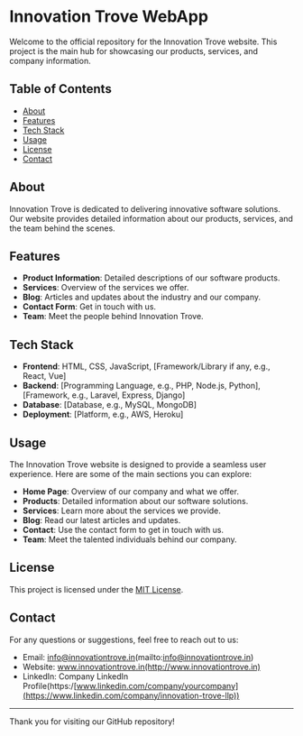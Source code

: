 # Innovation Trove WebApp

Welcome to the official repository for the Innovation Trove website. This project is the main hub for showcasing our products, services, and company information.

## Table of Contents

- [About](#about)
- [Features](#features)
- [Tech Stack](#tech-stack)
- [Usage](#usage)
- [License](#license)
- [Contact](#contact)

## About

Innovation Trove is dedicated to delivering innovative software solutions. Our website provides detailed information about our products, services, and the team behind the scenes.

## Features

- **Product Information**: Detailed descriptions of our software products.
- **Services**: Overview of the services we offer.
- **Blog**: Articles and updates about the industry and our company.
- **Contact Form**: Get in touch with us.
- **Team**: Meet the people behind Innovation Trove.

## Tech Stack

- **Frontend**: HTML, CSS, JavaScript, [Framework/Library if any, e.g., React, Vue]
- **Backend**: [Programming Language, e.g., PHP, Node.js, Python], [Framework, e.g., Laravel, Express, Django]
- **Database**: [Database, e.g., MySQL, MongoDB]
- **Deployment**: [Platform, e.g., AWS, Heroku]

## Usage

The Innovation Trove website is designed to provide a seamless user experience. Here are some of the main sections you can explore:

- **Home Page**: Overview of our company and what we offer.
- **Products**: Detailed information about our software solutions.
- **Services**: Learn more about the services we provide.
- **Blog**: Read our latest articles and updates.
- **Contact**: Use the contact form to get in touch with us.
- **Team**: Meet the talented individuals behind our company.

## License

This project is licensed under the [MIT License](LICENSE).

## Contact

For any questions or suggestions, feel free to reach out to us:

- Email: info@innovationtrove.in(mailto:info@innovationtrove.in)
- Website: www.innovationtrove.in(http://www.innovationtrove.in)
- LinkedIn: Company LinkedIn Profile(https:/[www.linkedin.com/company/yourcompany](https://www.linkedin.com/company/innovation-trove-llp))

---

Thank you for visiting our GitHub repository!
